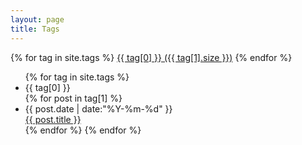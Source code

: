 ```yaml
---
layout: page
title: Tags
---
```


<div id='tag_cloud'>
{% for tag in site.tags %}
<a href="#{{ tag[0] }}" title="{{ tag[0] }}" rel="{{ tag[1].size }}">{{ tag[0] }} ({{ tag[1].size }})</a>
{% endfor %}
</div>

<ul class="listing">
{% for tag in site.tags %}
  <li class="listing-seperator" id="{{ tag[0] }}">{{ tag[0] }}</li>
{% for post in tag[1] %}
<li class="listing-item">
<div class="item">
   <div class="date" > <time datetime="{{ post.date | date:"%Y-%m-%d" }}">{{ post.date | date:"%Y-%m-%d" }}</time></div>
    <div class="title" > <a href="{{ site.url }}{{ post.url }}" title="{{ post.title }}">{{ post.title }}</a></div>
</div>
  </li>
{% endfor %}
{% endfor %}
</ul>

<script src="/media/js/jquery.tagcloud.js" type="text/javascript" charset="utf-8"></script> 

<script language="javascript">
$.fn.tagcloud.defaults = {
    size: {start: 1, end: 1, unit: 'em'},
      color: {start: '#888888', end: '#0000ff'}
};

$(function () {
    $('#tag_cloud a').tagcloud();
});
</script>
